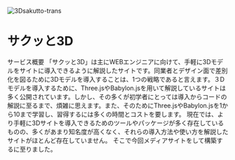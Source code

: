 ![3Dsakutto-trans](https://github.com/ando2525/sakutto3d/assets/103553194/4f295819-83a6-4786-b6b2-213681652d24)
<h1>サクッと3D</h1>

サービス概要
「サクッと3D」は主にWEBエンジニアに向けて、手軽に3Dモデルをサイトに導入できるように解説したサイトです。同業者とデザイン面で差別化を図るために3Dモデルを導入することは、1つの戦略であると言えます。３Dモデルを導入するために、Three.jsやBabylon.jsを用いて解説しているサイトは多く公開されています。しかし、その多くが初学者にとっては導入からコードの解説に至るまで、煩雑に思えます。また、そのためにThree.jsやBabylon.jsを1から10まで学習し、習得するには多くの時間とコストを要します。
現在では、より手軽に3Dサイトを導入できるためのツールやパッケージが多く存在しているものの、多くがあまり知名度が高くなく、それらの導入方法や使い方を解説したサイトがほとんど存在していません。
そこで今回メディアサイトをして構築するに至りました。
